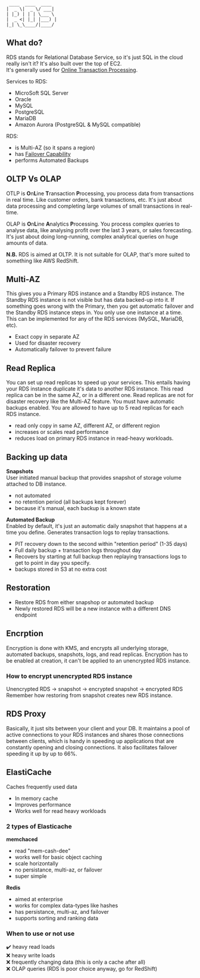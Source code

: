 ```
 ____  ____  ____
|  _ \|  _ \/ ___|
| |_) | | | \___ \
|  _ <| |_| |___) |
|_| \_\____/|____/
```

## What do?
RDS stands for Relational Database Service, so it's just SQL in the cloud really isn't it? It's also built over the top of EC2.  
It's generally used for [Online Transaction Processing](https://en.wikipedia.org/wiki/Online_transaction_processing).  

Services to RDS:
* MicroSoft SQL Server
* Oracle
* MySQL
* PostgreSQL
* MariaDB
* Amazon Aurora (PostgreSQL & MySQL compatible)

RDS:
* is Multi-AZ (so it spans a region)
* has [Failover Capability](https://en.wikipedia.org/wiki/Failover)
* performs Automated Backups

## OLTP Vs OLAP
OTLP is **O**n**L**ine **T**ransaction **P**rocessing, you process data from transactions in real time. Like customer orders, bank transactions, etc. It's just about data processing and completing large volumes of small transactions in real-time.  

OLAP is **O**n**L**ine **A**nalytics **P**rocessing. You process complex queries to analyse data, like analysing profit over the last 3 years, or sales forecasting. It's just about doing long-running, complex analytical queries on huge amounts of data.

**N.B.** RDS is aimed at OLTP. It is not suitable for OLAP, that's more suited to something like AWS RedShift.  

## Multi-AZ
This gives you a Primary RDS instance and a Standby RDS instance. The Standby RDS instance is not visible but has data backed-up into it. If something goes wrong with the Primary, then you get automatic failover and the Standby RDS instance steps in. You only use one instance at a time.  
This can be implemented for any of the RDS services (MySQL, MariaDB, etc).  
* Exact copy in separate AZ
* Used for disaster recovery
* Automatically failover to prevent failure

## Read Replica
You can set up read replicas to speed up your services. This entails having your RDS instance duplicate it's data to another RDS instance. This read replica can be in the same AZ, or in a different one. Read replicas are not for disaster recovery like the Multi-AZ feature. You must have automatic backups enabled. You are allowed to have up to 5 read replicas for each RDS instance.  
* read only copy in same AZ, different AZ, or different region
* increases or scales read performance
* reduces load on primary RDS instance in read-heavy workloads.

## Backing up data
**Snapshots**  
User initiated manual backup that provides snapshot of storage volume attached to DB instance.  
* not automated
* no retention period (all backups kept forever)
* because it's manual, each backup is a known state

**Automated Backup**  
Enabled by default, it's just an automatic daily snapshot that happens at a time you define. Generates transaction logs to replay transactions.  
* PIT recovery down to the second within "retention period" (1-35 days)
* Full daily backup + transaction logs throughout day
* Recovers by starting at full backup then replaying transactions logs to get to point in day you specify.
* backups stored in S3 at no extra cost

## Restoration
* Restore RDS from either snapshop or automated backup
* Newly restored RDS will be a new instance with a different DNS endpoint

## Encrption
Encryption is done with KMS, and encrypts all underlying storage, automated backups, snapshots, logs, and read replicas. Encryption has to be enabled at creation, it can't be applied to an unencrypted RDS instance.  

### How to encrypt unencrypted RDS instance
Unencrypted RDS -> snapshot -> encrypted snapshot -> encrypted RDS  
Remember how restoring from snapshot creates new RDS instance.  


## RDS Proxy
Basically, it just sits between your client and your DB. It maintains a pool of active connections to your RDS instances and shares those connections between clients, which is handy in speeding up applications that are constantly opening and closing connections. It also facilitates failover speeding it up by up to 66%.

## ElastiCache
Caches frequently used data
* In memory cache
* Improves performance
* Works well for read heavy workloads

### 2 types of Elasticache

**memchaced**  
* read "mem-cash-dee"
* works well for basic object caching
* scale horizontally
* no persistance, multi-az, or failover
* super simple  

**Redis**  
* aimed at enterprise
* works for complex data-types like hashes
* has persistance, multi-az, and failover
* supports sorting and ranking data

### When to use or not use
:heavy_check_mark: heavy read loads  
:x: heavy write loads  
:x: frequently changing data (this is only a cache after all)  
:x: OLAP queries (RDS is poor choice anyway, go for RedShift)
